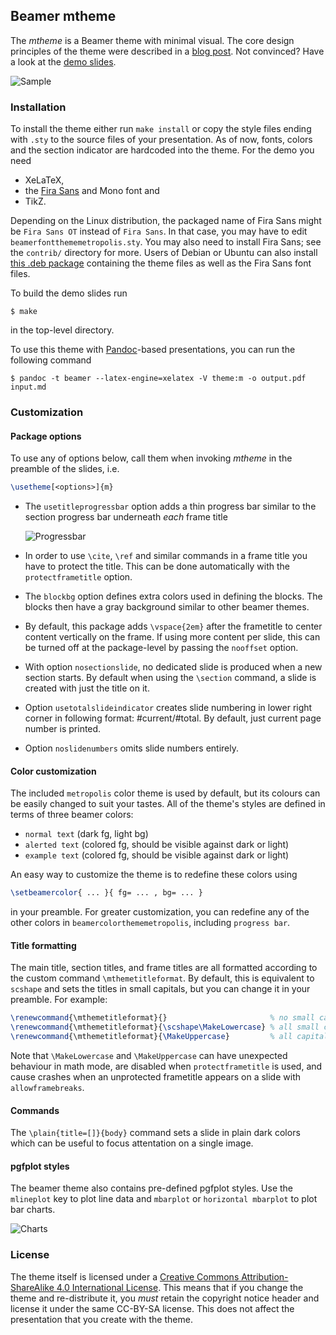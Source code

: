 ## Beamer mtheme

The *mtheme* is a Beamer theme with minimal visual. The core design principles
of the theme were described in a [blog post](http://bloerg.net/2014/09/20/a-modern-beamer-theme.html).
Not convinced? Have a look at the [demo slides](demo.pdf).

![Sample](http://i.imgur.com/Bxu52fz.png)


### Installation

To install the theme either run `make install` or copy the style files ending
with `.sty` to the source files of your presentation. As of now, fonts, colors
and the section indicator are hardcoded into the theme. For the demo you need

* XeLaTeX,
* the [Fira Sans](https://github.com/mozilla/Fira) and Mono font and
* TikZ.

Depending on the Linux distribution, the packaged name of Fira Sans might be
`Fira Sans OT` instead of `Fira Sans`. In that case, you may have to edit
`beamerfontthememetropolis.sty`. You may also need to install Fira Sans; see
the `contrib/` directory for more. Users of Debian or Ubuntu can also install
[this .deb package](https://launchpad.net/~edd/+archive/ubuntu/misc/+files/latex-mtheme_0.1.0vidid1_all.deb)
containing the theme files as well as the Fira Sans font files.

To build the demo slides run

    $ make

in the top-level directory.

To use this theme with [Pandoc](http://johnmacfarlane.net/pandoc/)-based
presentations, you can run the following command

    $ pandoc -t beamer --latex-engine=xelatex -V theme:m -o output.pdf input.md


### Customization

#### Package options

To use any of options below, call them when invoking *mtheme* in the preamble of
the slides, i.e.

```latex
\usetheme[<options>]{m}
```

* The `usetitleprogressbar` option adds a thin progress bar similar to the
  section progress bar underneath *each* frame title

  ![Progressbar](http://i.imgur.com/4BXHU4K.png)
* In order to use `\cite`, `\ref` and similar commands in a frame title you have
  to protect the title. This can be done automatically with the
  `protectframetitle` option.
* The `blockbg` option defines extra colors used in defining the blocks.  The
  blocks then have a gray background similar to other beamer themes.
* By default, this package adds `\vspace{2em}` after the frametitle to center
  content vertically on the frame. If using more content per slide, this can be
  turned off at the package-level by passing the `nooffset` option.
* With option `nosectionslide`, no dedicated slide is produced when a new
  section starts. By default when using the `\section` command, a slide is
  created with just the title on it.
* Option `usetotalslideindicator` creates slide numbering in lower right corner
  in following format: #current/#total. By default, just current page number is
  printed.
* Option `noslidenumbers` omits slide numbers entirely.

#### Color customization

The included `metropolis` color theme is used by default, but its colours can
be easily changed to suit your tastes. All of the theme's styles are defined
in terms of three beamer colors:

- `normal text`     (dark fg, light bg)
- `alerted text`    (colored fg, should be visible against dark or light)
- `example text`    (colored fg, should be visible against dark or light)

An easy way to customize the theme is to redefine these colors using

```latex
\setbeamercolor{ ... }{ fg= ... , bg= ... }
```

in your preamble. For greater customization, you can redefine any of the other
colors in `beamercolorthememetropolis`, including `progress bar`.


#### Title formatting

The main title, section titles, and frame titles are all formatted according
to the custom command `\mthemetitleformat`. By default, this is equivalent to
`scshape` and sets the titles in small capitals, but you can change it in your
preamble. For example:

```latex
\renewcommand{\mthemetitleformat}{}                       % no small capitals
\renewcommand{\mthemetitleformat}{\scshape\MakeLowercase} % all small capitals
\renewcommand{\mthemetitleformat}{\MakeUppercase}         % all capitals
```

Note that `\MakeLowercase` and `\MakeUppercase` can have unexpected behaviour
in math mode, are disabled when `protectframetitle` is used, and cause crashes
when an unprotected frametitle appears on a slide with `allowframebreaks`.


#### Commands

The `\plain{title=[]}{body}` command sets a slide in plain dark colors
which can be useful to focus attentation on a single image.


#### pgfplot styles

The beamer theme also contains pre-defined pgfplot styles. Use the `mlineplot`
key to plot line data and `mbarplot` or `horizontal mbarplot` to plot bar
charts.

![Charts](http://i.imgur.com/yuEqU3j.png)


### License

The theme itself is licensed under a [Creative Commons Attribution-ShareAlike
4.0 International License](http://creativecommons.org/licenses/by-sa/4.0/). This
means that if you change the theme and re-distribute it, you *must* retain the
copyright notice header and license it under the same CC-BY-SA license. This
does not affect the presentation that you create with the theme.
